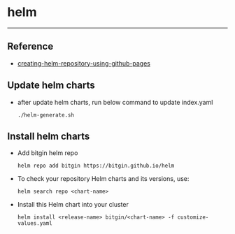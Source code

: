 # helm

---

## Reference
- [creating-helm-repository-using-github-pages](https://www.opcito.com/blogs/creating-helm-repository-using-github-pages)

## Update helm charts
- after update helm charts, run below command to update index.yaml
  ```
  ./helm-generate.sh
  ```

## Install helm charts
- Add bitgin helm repo
  ```
  helm repo add bitgin https://bitgin.github.io/helm
  ```
- To check your repository Helm charts and its versions, use:
  ```
  helm search repo <chart-name>
  ```
- Install this Helm chart into your cluster
  ```
  helm install <release-name> bitgin/<chart-name> -f customize-values.yaml
  ```